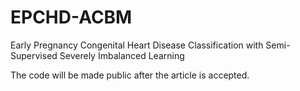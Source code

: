 # EPCHD-ACBM
Early Pregnancy Congenital Heart Disease Classification with Semi-Supervised Severely Imbalanced Learning

The code will be made public after the article is accepted.
